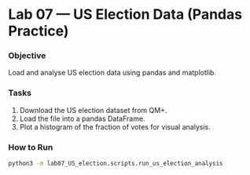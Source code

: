 # Lab 07 — US Election Data (Pandas Practice)

### Objective
Load and analyse US election data using pandas and matplotlib.

### Tasks
1. Download the US election dataset from QM+.
2. Load the file into a pandas DataFrame.
3. Plot a histogram of the fraction of votes for visual analysis.

### How to Run
```bash
python3 -m lab07_US_election.scripts.run_us_election_analysis
